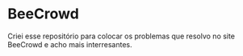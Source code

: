 # BeeCrowd
Criei esse repositório para colocar os problemas que
resolvo no site BeeCrowd e acho mais interresantes.
